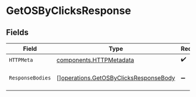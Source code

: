 # GetOSByClicksResponse


## Fields

| Field                                                                                          | Type                                                                                           | Required                                                                                       | Description                                                                                    |
| ---------------------------------------------------------------------------------------------- | ---------------------------------------------------------------------------------------------- | ---------------------------------------------------------------------------------------------- | ---------------------------------------------------------------------------------------------- |
| `HTTPMeta`                                                                                     | [components.HTTPMetadata](../../models/components/httpmetadata.md)                             | :heavy_check_mark:                                                                             | N/A                                                                                            |
| `ResponseBodies`                                                                               | [][operations.GetOSByClicksResponseBody](../../models/operations/getosbyclicksresponsebody.md) | :heavy_minus_sign:                                                                             | The top OS by number of clicks                                                                 |